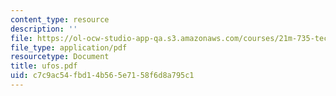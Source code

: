 ```yaml
---
content_type: resource
description: ''
file: https://ol-ocw-studio-app-qa.s3.amazonaws.com/courses/21m-735-technical-design-scenery-mechanisms-and-special-effects-spring-2004/c7c9ac54fbd14b565e7158f6d8a795c1_ufos.pdf
file_type: application/pdf
resourcetype: Document
title: ufos.pdf
uid: c7c9ac54-fbd1-4b56-5e71-58f6d8a795c1
---
```

